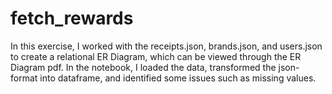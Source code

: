 # fetch_rewards

In this exercise, I worked with the receipts.json, brands.json, and users.json to create a relational ER Diagram, which can be viewed through the ER Diagram pdf. In the notebook, I loaded the data, transformed the json-format into dataframe, and identified some issues such as missing values.
